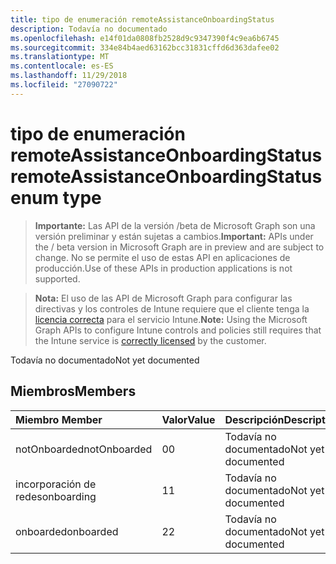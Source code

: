 ```yaml
---
title: tipo de enumeración remoteAssistanceOnboardingStatus
description: Todavía no documentado
ms.openlocfilehash: e14f01da0808fb2528d9c9347390f4c9ea6b6745
ms.sourcegitcommit: 334e84b4aed63162bcc31831cffd6d363dafee02
ms.translationtype: MT
ms.contentlocale: es-ES
ms.lasthandoff: 11/29/2018
ms.locfileid: "27090722"
---
```

# <a name="remoteassistanceonboardingstatus-enum-type"></a><span data-ttu-id="4b388-103">tipo de enumeración remoteAssistanceOnboardingStatus</span><span class="sxs-lookup"><span data-stu-id="4b388-103">remoteAssistanceOnboardingStatus enum type</span></span>

> <span data-ttu-id="4b388-104">**Importante:** Las API de la versión /beta de Microsoft Graph son una versión preliminar y están sujetas a cambios.</span><span class="sxs-lookup"><span data-stu-id="4b388-104">**Important:** APIs under the / beta version in Microsoft Graph are in preview and are subject to change.</span></span> <span data-ttu-id="4b388-105">No se permite el uso de estas API en aplicaciones de producción.</span><span class="sxs-lookup"><span data-stu-id="4b388-105">Use of these APIs in production applications is not supported.</span></span>

> <span data-ttu-id="4b388-106">**Nota:** El uso de las API de Microsoft Graph para configurar las directivas y los controles de Intune requiere que el cliente tenga la [licencia correcta](https://go.microsoft.com/fwlink/?linkid=839381) para el servicio Intune.</span><span class="sxs-lookup"><span data-stu-id="4b388-106">**Note:** Using the Microsoft Graph APIs to configure Intune controls and policies still requires that the Intune service is [correctly licensed](https://go.microsoft.com/fwlink/?linkid=839381) by the customer.</span></span>

<span data-ttu-id="4b388-107">Todavía no documentado</span><span class="sxs-lookup"><span data-stu-id="4b388-107">Not yet documented</span></span>
## <a name="members"></a><span data-ttu-id="4b388-108">Miembros</span><span class="sxs-lookup"><span data-stu-id="4b388-108">Members</span></span>
|<span data-ttu-id="4b388-109">Miembro	</span><span class="sxs-lookup"><span data-stu-id="4b388-109">Member</span></span>|<span data-ttu-id="4b388-110">Valor</span><span class="sxs-lookup"><span data-stu-id="4b388-110">Value</span></span>|<span data-ttu-id="4b388-111">Descripción</span><span class="sxs-lookup"><span data-stu-id="4b388-111">Description</span></span>|
|:---|:---|:---|
|<span data-ttu-id="4b388-112">notOnboarded</span><span class="sxs-lookup"><span data-stu-id="4b388-112">notOnboarded</span></span>|<span data-ttu-id="4b388-113">0</span><span class="sxs-lookup"><span data-stu-id="4b388-113">0</span></span>|<span data-ttu-id="4b388-114">Todavía no documentado</span><span class="sxs-lookup"><span data-stu-id="4b388-114">Not yet documented</span></span>|
|<span data-ttu-id="4b388-115">incorporación de redes</span><span class="sxs-lookup"><span data-stu-id="4b388-115">onboarding</span></span>|<span data-ttu-id="4b388-116">1</span><span class="sxs-lookup"><span data-stu-id="4b388-116">1</span></span>|<span data-ttu-id="4b388-117">Todavía no documentado</span><span class="sxs-lookup"><span data-stu-id="4b388-117">Not yet documented</span></span>|
|<span data-ttu-id="4b388-118">onboarded</span><span class="sxs-lookup"><span data-stu-id="4b388-118">onboarded</span></span>|<span data-ttu-id="4b388-119">2</span><span class="sxs-lookup"><span data-stu-id="4b388-119">2</span></span>|<span data-ttu-id="4b388-120">Todavía no documentado</span><span class="sxs-lookup"><span data-stu-id="4b388-120">Not yet documented</span></span>|






